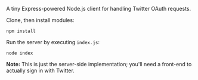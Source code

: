 A tiny Express-powered Node.js client for handling Twitter OAuth requests.

Clone, then install modules:

```
npm install
```

Run the server by executing `index.js`:

```
node index
```

<b>Note:</b> This is just the server-side implementation; you'll need a front-end to actually sign in with Twitter.
